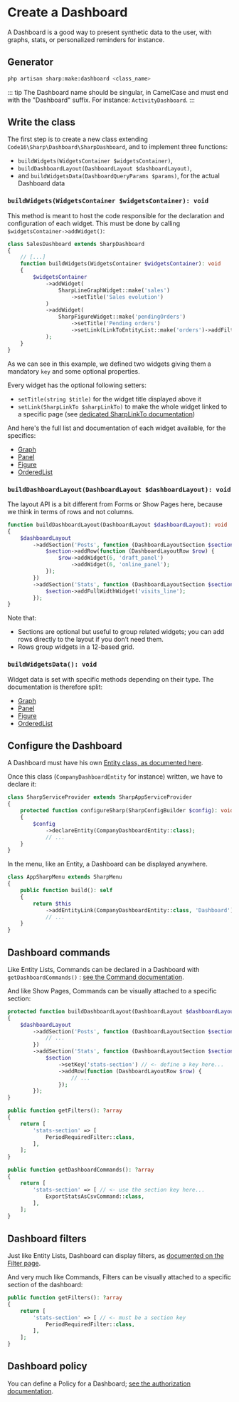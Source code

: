 # Create a Dashboard

A Dashboard is a good way to present synthetic data to the user, with graphs, stats, or personalized reminders for instance.

## Generator

```bash
php artisan sharp:make:dashboard <class_name>
```

::: tip
The Dashboard name should be singular, in CamelCase and must end with the "Dashboard" suffix. For instance: `ActivityDashboard`.
:::

## Write the class

The first step is to create a new class extending `Code16\Sharp\Dashboard\SharpDashboard`, and to implement three functions:

- `buildWidgets(WidgetsContainer $widgetsContainer)`,
- `buildDashboardLayout(DashboardLayout $dashboardLayout)`,
- and `buildWidgetsData(DashboardQueryParams $params)`, for the actual Dashboard data

### `buildWidgets(WidgetsContainer $widgetsContainer): void`

This method is meant to host the code responsible for the declaration and configuration of each widget. This must be done by calling `$widgetsContainer->addWidget()`:

```php
class SalesDashboard extends SharpDashboard
{
    // [...]
    function buildWidgets(WidgetsContainer $widgetsContainer): void
    {
        $widgetsContainer
            ->addWidget(
                SharpLineGraphWidget::make('sales')
                    ->setTitle('Sales evolution')
            )
            ->addWidget(
                SharpFigureWidget::make('pendingOrders')
                    ->setTitle('Pending orders')
                    ->setLink(LinkToEntityList::make('orders')->addFilter(StateFilter::class, 'pending'))
            );
    }
}
```

As we can see in this example, we defined two widgets giving them a mandatory `key` and some optional properties.

Every widget has the optional following setters:

- `setTitle(string $title)` for the widget title displayed above it
- `setLink(SharpLinkTo $sharpLinkTo)` to make the whole widget linked to a specific page (see [dedicated SharpLinkTo documentation](link-to.md))

And here's the full list and documentation of each widget available, for the specifics:

- [Graph](dashboard-widgets/graph.md)
- [Panel](dashboard-widgets/panel.md)
- [Figure](dashboard-widgets/figure.md)
- [OrderedList](dashboard-widgets/ordered-list.md)

### `buildDashboardLayout(DashboardLayout $dashboardLayout): void`

The layout API is a bit different from Forms or Show Pages here, because we think in terms of rows and not columns.

```php
function buildDashboardLayout(DashboardLayout $dashboardLayout): void
{
    $dashboardLayout
        ->addSection('Posts', function (DashboardLayoutSection $section) {
            $section->addRow(function (DashboardLayoutRow $row) {
                $row->addWidget(6, 'draft_panel')
                    ->addWidget(6, 'online_panel');
            });
        })
        ->addSection('Stats', function (DashboardLayoutSection $section) {
            $section->addFullWidthWidget('visits_line');
        });
}
```

Note that:
- Sections are optional but useful to group related widgets; you can add rows directly to the layout if you don’t need them.
- Rows group widgets in a 12-based grid.

### `buildWidgetsData(): void`

Widget data is set with specific methods depending on their type. The documentation is therefore split:

- [Graph](dashboard-widgets/graph.md)
- [Panel](dashboard-widgets/panel.md)
- [Figure](dashboard-widgets/figure.md)
- [OrderedList](dashboard-widgets/ordered-list.md)

## Configure the Dashboard

A Dashboard must have his own [Entity class, as documented here](entity-class.md). 

Once this class (`CompanyDashboardEntity` for instance) written, we have to declare it:

```php
class SharpServiceProvider extends SharpAppServiceProvider
{
    protected function configureSharp(SharpConfigBuilder $config): void
    {
        $config
            ->declareEntity(CompanyDashboardEntity::class);
            // ...
    }
}
```

In the menu, like an Entity, a Dashboard can be displayed anywhere.

```php
class AppSharpMenu extends SharpMenu
{
    public function build(): self
    {
        return $this
            ->addEntityLink(CompanyDashboardEntity::class, 'Dashboard');
            // ...
    }
}
```

## Dashboard commands

Like Entity Lists, Commands can be declared in a Dashboard with `getDashboardCommands()` : [see the Command documentation](commands.md).

And like Show Pages, Commands can be visually attached to a specific section:

```php
protected function buildDashboardLayout(DashboardLayout $dashboardLayout): void
{
    $dashboardLayout
        ->addSection('Posts', function (DashboardLayoutSection $section) {
            // ...
        })
        ->addSection('Stats', function (DashboardLayoutSection $section) {
            $section
                ->setKey('stats-section') // <- define a key here...
                ->addRow(function (DashboardLayoutRow $row) {
                    // ...
                });
        });
}

public function getFilters(): ?array
{
    return [
        'stats-section' => [
            PeriodRequiredFilter::class,
        ],
    ];
}

public function getDashboardCommands(): ?array
{
    return [
        'stats-section' => [ // <- use the section key here...
            ExportStatsAsCsvCommand::class,
        ],
    ];
}
```

## Dashboard filters

Just like Entity Lists, Dashboard can display filters, as [documented on the Filter page](filters.md).

And very much like Commands, Filters can be visually attached to a specific section of the dashboard:

```php
public function getFilters(): ?array
{
    return [
        'stats-section' => [ // <- must be a section key
            PeriodRequiredFilter::class,
        ],
    ];
}
```

## Dashboard policy

You can define a Policy for a Dashboard; [see the authorization documentation](entity-authorizations.md).
